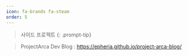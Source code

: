 ```yaml
---
icon: fa-brands fa-steam
order: 5
---
```


> 사이드 프로젝트
{: .prompt-tip}

> ProjectArca Dev Blog : <https://epheria.github.io/project-arca-blog/>